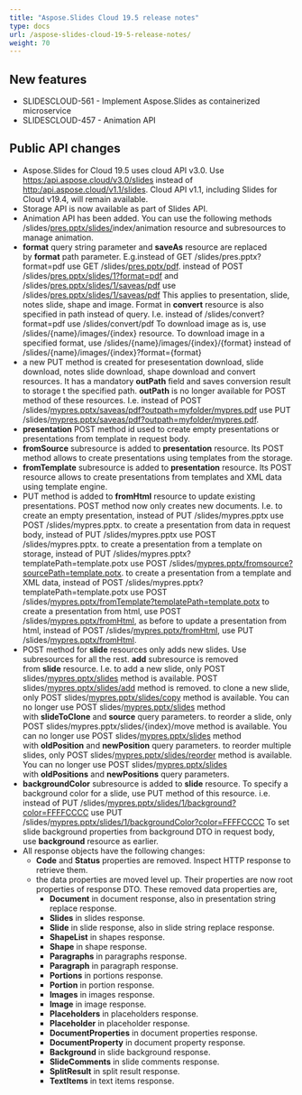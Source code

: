 ```yaml
---
title: "Aspose.Slides Cloud 19.5 release notes"
type: docs
url: /aspose-slides-cloud-19-5-release-notes/
weight: 70
---
```


## **New features**
- SLIDESCLOUD-561 - Implement Aspose.Slides as containerized microservice
- SLIDESCLOUD-457 - Animation API
## **Public API changes**
- Aspose.Slides for Cloud 19.5 uses cloud API v3.0. Use [https:/api.aspose.cloud/v3.0/slides](http://https/api.aspose.cloud/v3.0/slides) instead of [http:/api.aspose.cloud/v1.1/slides](http://http/api.aspose.cloud/v1.1/slides). Cloud API v1.1, including Slides for Cloud v19.4, will remain available.
- Storage API is now available as part of Slides API.
- Animation API has been added. You can use the following methods /slides/[pres.pptx/slides/](http://pres.pptx/slides/)index/animation resource and subresources to manage animation.
- **format** query string parameter and **saveAs** resource are replaced by **format** path parameter.
  E.g.instead of GET /slides/pres.pptx?format=pdf use GET /slides/[pres.pptx/pdf](http://pres.pptx/pdf).
  instead of POST /slides/[pres.pptx/slides/1?format=pdf](http://pres.pptx/slides/1?format=pdf) and /slides/[pres.pptx/slides/1/saveas/pdf](http://pres.pptx/slides/1/saveas/pdf) use /slides/[pres.pptx/slides/1/saveas/pdf](http://pres.pptx/slides/1/saveas/pdf)
  This applies to presentation, slide, notes slide, shape and image.
  Format in **convert** resource is also specified in path instead of query.
  I.e. instead of /slides/convert?format=pdf use /slides/convert/pdf
  To download image as is, use /slides/{name}/images/{index} resource.
  To download image in a specified format, use /slides/{name}/images/{index}/{format} instead of /slides/{name}/images/{index}?format={format}
- a new PUT method is created for presesentation download, slide download, notes slide download, shape download and convert resources. It has a mandatory **outPath** field and saves conversion result to storage t the specified path. **outPath** is no longer available for POST method of these resources.
  I.e. instead of POST /slides/[mypres.pptx/saveas/pdf?outpath=myfolder/mypres.pdf](http://mypres.pptx/saveas/pdf?outpath=myfolder/mypres.pdf) use PUT /slides/[mypres.pptx/saveas/pdf?outpath=myfolder/mypres.pdf](http://mypres.pptx/saveas/pdf?outpath=myfolder/mypres.pdf).
- **presentation** POST method id used to create empty presentations or presentations from template in request body.
- **fromSource** subresource is added to **presentation** resource. Its POST method allows to create presentations using templates from the storage.
- **fromTemplate** subresource is added to **presentation** resource. Its POST resource allows to create presentations from templates and XML data using template engine.
- PUT method is added to **fromHtml** resource to update existing presentations. POST method now only creates new documents.
  I.e.
  to create an empty presentation, instead of PUT /slides/mypres.pptx use POST /slides/mypres.pptx.
  to create a presentation from data in request body, instead of PUT /slides/mypres.pptx use POST /slides/mypres.pptx.
  to create a presentation from a template on storage, instead of PUT /slides/mypres.pptx?templatePath=template.potx use POST /slides/[mypres.pptx/fromsource?sourcePath=template.potx](http://mypres.pptx/fromsource?sourcePath=template.potx).
  to create a presentation from a template and XML data, instead of POST /slides/mypres.pptx?templatePath=template.potx use POST /slides/[mypres.pptx/fromTemplate?templatePath=template.potx](http://mypres.pptx/fromTemplate?templatePath=template.potx)
  to create a presentation from html, use POST /slides/[mypres.pptx/fromHtml](http://mypres.pptx/fromHtml), as before
  to update a presentation from html, instead of POST /slides/[mypres.pptx/fromHtml](http://mypres.pptx/fromHtml), use PUT /slides/[mypres.pptx/fromHtml](http://mypres.pptx/fromHtml).
- POST method for **slide** resources only adds new slides. Use subresources for all the rest. **add** subresource is removed from **slide** resource.
  I.e.
  to add a new slide, only POST slides/[mypres.pptx/slides](http://mypres.pptx/slides) method is available. POST slides/[mypres.pptx/slides/add](http://mypres.pptx/slides/add) method is removed.
  to clone a new slide, only POST slides/[mypres.pptx/slides/copy](http://mypres.pptx/slides/copy) method is available. You can no longer use POST slides/[mypres.pptx/slides](http://mypres.pptx/slides) method with **slideToClone** and **source** query parameters.
  to reorder a slide, only POST slides/mypres.pptx/slides/{index}/move method is available. You can no longer use POST slides/[mypres.pptx/slides](http://mypres.pptx/slides) method with **oldPosition** and **newPosition** query parameters.
  to reorder multiple slides, only POST slides/[mypres.pptx/slides/reorder](http://mypres.pptx/slides/reorder) method is available. You can no longer use POST slides/[mypres.pptx/slides](http://mypres.pptx/slides) with **oldPositions** and **newPositions** query parameters.
- **backgroundColor** subresource is added to **slide** resource. To specify a background color for a slide, use PUT method of this resource.
  i.e. instead of PUT /slides/[mypres.pptx/slides/1/background?color=FFFFCCCC](http://mypres.pptx/slides/1/background?color=FFFFCCCC) use PUT /slides/[mypres.pptx/slides/1/backgroundColor?color=FFFFCCCC](http://mypres.pptx/slides/1/backgroundColor?color=FFFFCCCC)
  To set slide background properties from background DTO in request body, use **background** resource as earlier.
- All response objects have the following changes:
  - **Code** and **Status** properties are removed. Inspect HTTP response to retrieve them.
  - the data properties are moved level up. Their properties are now root properties of response DTO. These removed data properties are,
    - **Document** in document response, also in presentation string replace response.
    - **Slides** in slides response.
    - **Slide** in slide response, also in slide string replace response.
    - **ShapeList** in shapes response.
    - **Shape** in shape response.
    - **Paragraphs** in paragraphs response.
    - **Paragraph** in paragraph response.
    - **Portions** in portions response.
    - **Portion** in portion response.
    - **Images** in images response.
    - **Image** in image response.
    - **Placeholders** in placeholders response.
    - **Placeholder** in placeholder response.
    - **DocumentProperties** in document properties response.
    - **DocumentProperty** in document property response.
    - **Background** in slide background response.
    - **SlideComments** in slide comments response.
    - **SplitResult** in split result response.
    - **TextItems** in text items response.
